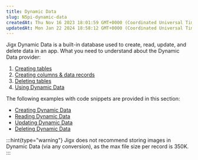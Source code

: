 ```yaml
---
title: Dynamic Data
slug: N5pi-dynamic-data
createdAt: Thu Nov 16 2023 18:01:59 GMT+0000 (Coordinated Universal Time)
updatedAt: Mon Jan 22 2024 18:58:12 GMT+0000 (Coordinated Universal Time)
---
```


Jigx Dynamic Data is a built-in database used to create, read, update, and delete data in an app. What you need to understand about the Dynamic Data provider:

1. [Creating tables]()
2. [Creating columns & data records]()
3. [Deleting tables]()
4. [Using Dynamic Data]()

The following examples with code snippets are provided in this section:

- [Creating Dynamic Data](<./Dynamic Data/Creating Dynamic Data.md>)
- [Reading Dynamic Data](<./Dynamic Data/Reading Dynamic Data.md>)
- [Updating Dynamic Data](<./Dynamic Data/Updating Dynamic Data.md>)
- [Deleting Dynamic Data](<./Dynamic Data/Deleting Dynamic Data.md>)

:::hint{type="warning"}
Jigx does not recommend storing images in Dynamic Data (via any conversion), as the max file size per record is 350K.
:::

